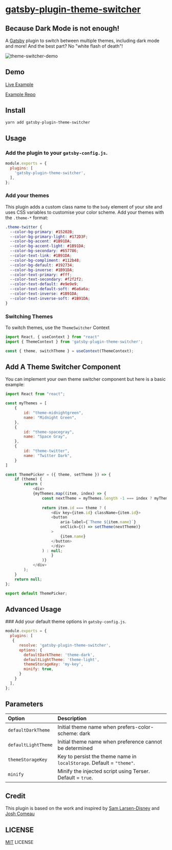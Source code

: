 # [gatsby-plugin-theme-switcher][package]

## Because Dark Mode is not enough!

A [Gatsby][gatsby] plugin to switch between multiple themes, including dark mode and more! And the best part? No "white flash of death"!

![theme-switcher-demo](https://user-images.githubusercontent.com/17012976/100528209-1202d200-31d2-11eb-8868-359d652ed1dd.gif)

## Demo

[Live Example](https://gatsby-plugin-theme-switcher-example.vercel.app/)

[Example Repo](https://github.com/infoxicator/gatsby-plugin-theme-switcher-example)

## Install

```sh
yarn add gatsby-plugin-theme-switcher
```

## Usage

### Add the plugin to your `gatsby-config.js`.

```js
module.exports = {
  plugins: [
    'gatsby-plugin-theme-switcher',
  ],
};
```
### Add your themes

This plugin adds a custom class name to the `body` element of your site and uses CSS variables to customise your color scheme. Add your themes with the `.theme-*` format:

```css
.theme-twitter {
  --color-bg-primary: #15202B;
  --color-bg-primary-light: #172D3F;
  --color-bg-accent: #1B91DA; 
  --color-bg-accent-light: #1B91DA; 
  --color-bg-secondary: #657786;
  --color-text-link: #1B91DA;    
  --color-bg-compliment: #112b48;
  --color-bg-default: #192734;
  --color-bg-inverse: #1B91DA;
  --color-text-primary: #fff;
  --color-text-secondary: #f2f2f2;
  --color-text-default: #e9e9e9;
  --color-text-default-soft: #6a6a6a;
  --color-text-inverse: #1B91DA;
  --color-text-inverse-soft: #1B91DA;
}
```

### Switching Themes

To switch themes, use the `ThemeSwitcher` Context

```js
import React, { useContext } from "react"
import { ThemeContext } from 'gatsby-plugin-theme-switcher';

const { theme, switchTheme } = useContext(ThemeContext);
```

## Add A Theme Switcher Component

You can implement your own theme switcher component but here is a basic example:

```js
import React from "react";

const myThemes = [
    {
        id: "theme-midnightgreen",
        name: "Midnight Green",
    },
    {
        id: "theme-spacegray",
        name: "Space Gray",
    },
    {
        id: "theme-twitter",
        name: "Twitter Dark",
    }
]

const ThemePicker = ({ theme, setTheme }) => {
    if (theme) {
        return (
            <div>
            {myThemes.map((item, index) => {
                const nextTheme = myThemes.length -1 === index ? myThemes[0].id : myThemes[index+1].id;
                
                return item.id === theme ? (
                    <div key={item.id} className={item.id}>
                    <button
                        aria-label={`Theme ${item.name}`}
                        onClick={() => setTheme(nextTheme)}
                    >
                        {item.name}
                    </button>
                    </div>
                ) : null;
                    }
                )}
            </div>
        );
    }
    return null;
};

export default ThemePicker;

```

## Advanced Usage

### Add your default theme options in `gatsby-config.js`.

```js
module.exports = {
  plugins: [
   {
      resolve: 'gatsby-plugin-theme-switcher',
      options: {
        defaultDarkTheme: 'theme-dark',
        defaultLightTheme: 'theme-light',
        themeStorageKey: 'my-key',
        minify: true,
      }
    }
  ],
};
```

## Parameters

| Option               | Description
| :---------------- | :------------------------------------------------------------------------------------------------------------------------------------------------------------------------------------------------------------------------------------------------------------------------------------------------------------------------ |
| `defaultDarkTheme`   | Initial theme name when prefers-color-scheme: dark                                                                                                          
| `defaultLightTheme`  | Initial theme name when preference cannot be determined                                                                                                  |
| `themeStorageKey`      | Key to persist the theme name in `localStorage`. Default = `"theme"`.                                                                                                                                                                                                                   |
| `minify` | Minify the injected script using Terser. Default = `true`.                                                                                                                                                                                                       |

## Credit

This plugin is based on the work and inspired by [Sam Larsen-Disney](https://sld.codes/) and [Josh Comeau](https://www.joshwcomeau.com/)


## LICENSE

[MIT][LICENSE] LICENSE

[package]: https://www.npmjs.com/package/gatsby-plugin-theme-switcher
[gatsby]: https://www.gatsbyjs.org
[LICENSE]: https://github.com/infoxicator/gatsby-plugin-theme-switcher/blob/master/LICENSE.txt
